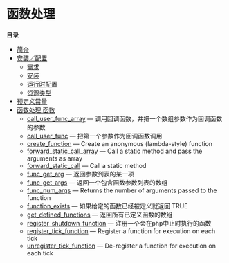 函数处理
========

**目录**

-   [简介](/intro/funchand.html)
-   [安装／配置](/funchand/setup.html)
    -   [需求](/funchand/setup.html#需求)
    -   [安装](/funchand/setup.html#安装)
    -   [运行时配置](/funchand/setup.html#运行时配置)
    -   [资源类型](/funchand/setup.html#资源类型)
-   [预定义常量](/funchand/constants.html)
-   [函数处理 函数](/ref/funchand.html)
    -   [call\_user\_func\_array](/ref/funchand.html#call_user_func_array)
        — 调用回调函数，并把一个数组参数作为回调函数的参数
    -   [call\_user\_func](/ref/funchand.html#call_user_func) —
        把第一个参数作为回调函数调用
    -   [create\_function](/ref/funchand.html#create_function) — Create
        an anonymous (lambda-style) function
    -   [forward\_static\_call\_array](/ref/funchand.html#forward_static_call_array)
        — Call a static method and pass the arguments as array
    -   [forward\_static\_call](/ref/funchand.html#forward_static_call)
        — Call a static method
    -   [func\_get\_arg](/ref/funchand.html#func_get_arg) —
        返回参数列表的某一项
    -   [func\_get\_args](/ref/funchand.html#func_get_args) —
        返回一个包含函数参数列表的数组
    -   [func\_num\_args](/ref/funchand.html#func_num_args) — Returns
        the number of arguments passed to the function
    -   [function\_exists](/ref/funchand.html#function_exists) —
        如果给定的函数已经被定义就返回 TRUE
    -   [get\_defined\_functions](/ref/funchand.html#get_defined_functions)
        — 返回所有已定义函数的数组
    -   [register\_shutdown\_function](/ref/funchand.html#register_shutdown_function)
        — 注册一个会在php中止时执行的函数
    -   [register\_tick\_function](/ref/funchand.html#register_tick_function)
        — Register a function for execution on each tick
    -   [unregister\_tick\_function](/ref/funchand.html#unregister_tick_function)
        — De-register a function for execution on each tick
